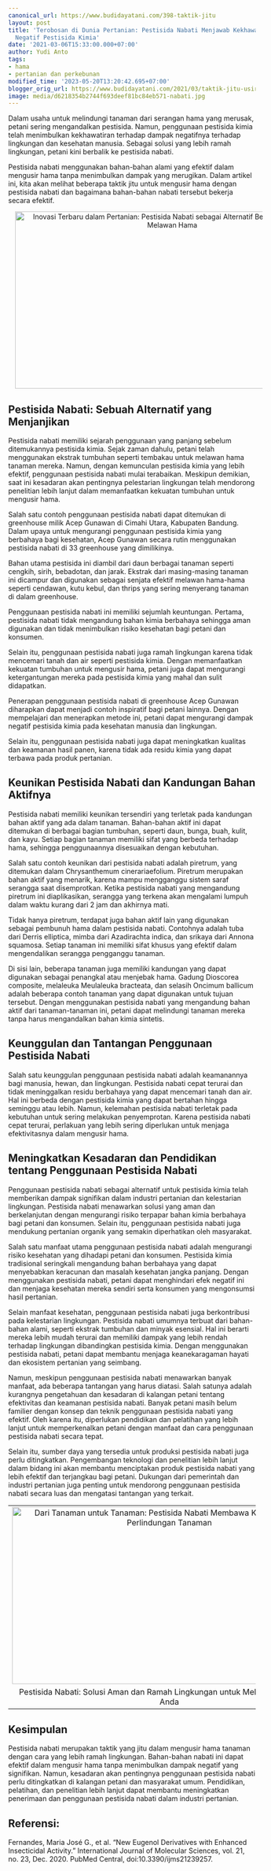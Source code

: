 ```yaml
---
canonical_url: https://www.budidayatani.com/398-taktik-jitu
layout: post
title: 'Terobosan di Dunia Pertanian: Pestisida Nabati Menjawab Kekhawatiran Dampak
  Negatif Pestisida Kimia'
date: '2021-03-06T15:33:00.000+07:00'
author: Yudi Anto
tags:
- hama
- pertanian dan perkebunan
modified_time: '2023-05-20T13:20:42.695+07:00'
blogger_orig_url: https://www.budidayatani.com/2021/03/taktik-jitu-usir-hama-dengan-pestisida.html
image: media/d6218354b2744f693deef81bc84eb571-nabati.jpg
---
```

<p>Dalam usaha untuk melindungi tanaman dari serangan hama yang merusak, petani sering mengandalkan pestisida. Namun, penggunaan pestisida kimia telah menimbulkan kekhawatiran terhadap dampak negatifnya terhadap lingkungan dan kesehatan manusia. Sebagai solusi yang lebih ramah lingkungan, petani kini berbalik ke pestisida nabati.</p><p>Pestisida nabati menggunakan bahan-bahan alami yang efektif dalam mengusir hama tanpa menimbulkan dampak yang merugikan. Dalam artikel ini, kita akan melihat beberapa taktik jitu untuk mengusir hama dengan pestisida nabati dan bagaimana bahan-bahan nabati tersebut bekerja secara efektif.</p><div class="separator" style="clear: both; text-align: center;"><a href="https://blogger.googleusercontent.com/img/b/R29vZ2xl/AVvXsEidzSG-_oribN9TkBdtryCJ35Wcp7QPdwamI5KAokRKdA-DCdzKqpJG-QnSMwkOvd5rw8fPE2tnclp4zJCFsFieroTDdrs4nbwHwiiHUSQK2U6Ab7wr99Agvqpv1jRsflWMxxl2IRK0sGtkspx7WfrrBPD3shZbb1wRZm-v2-oW_lWrtPVGgii_gh98DA/s2133/nabati.jpg" imageanchor="1" style="margin-left: 1em; margin-right: 1em;"><img alt="Inovasi Terbaru dalam Pertanian: Pestisida Nabati sebagai Alternatif Berkelanjutan untuk Melawan Hama" border="0" data-original-height="1200" data-original-width="2133" height="360" src="https://blogger.googleusercontent.com/img/b/R29vZ2xl/AVvXsEidzSG-_oribN9TkBdtryCJ35Wcp7QPdwamI5KAokRKdA-DCdzKqpJG-QnSMwkOvd5rw8fPE2tnclp4zJCFsFieroTDdrs4nbwHwiiHUSQK2U6Ab7wr99Agvqpv1jRsflWMxxl2IRK0sGtkspx7WfrrBPD3shZbb1wRZm-v2-oW_lWrtPVGgii_gh98DA/w640-h360/nabati.jpg" title="Perangkap Hama Ramah Lingkungan: Pestisida Nabati yang Menjanjikan" width="640" /></a></div><h2>Pestisida Nabati: Sebuah Alternatif yang Menjanjikan</h2><p>Pestisida nabati memiliki sejarah penggunaan yang panjang sebelum ditemukannya pestisida kimia. Sejak zaman dahulu, petani telah menggunakan ekstrak tumbuhan seperti tembakau untuk melawan hama tanaman mereka. Namun, dengan kemunculan pestisida kimia yang lebih efektif, penggunaan pestisida nabati mulai terabaikan. Meskipun demikian, saat ini kesadaran akan pentingnya pelestarian lingkungan telah mendorong penelitian lebih lanjut dalam memanfaatkan kekuatan tumbuhan untuk mengusir hama.</p><p>Salah satu contoh penggunaan pestisida nabati dapat ditemukan di greenhouse milik Acep Gunawan di Cimahi Utara, Kabupaten Bandung. Dalam upaya untuk mengurangi penggunaan pestisida kimia yang berbahaya bagi kesehatan, Acep Gunawan secara rutin menggunakan pestisida nabati di 33 greenhouse yang dimilikinya.</p><p>Bahan utama pestisida ini diambil dari daun berbagai tanaman seperti cengkih, sirih, bebadotan, dan jarak. Ekstrak dari masing-masing tanaman ini dicampur dan digunakan sebagai senjata efektif melawan hama-hama seperti cendawan, kutu kebul, dan thrips yang sering menyerang tanaman di dalam greenhouse.</p><p>Penggunaan pestisida nabati ini memiliki sejumlah keuntungan. Pertama, pestisida nabati tidak mengandung bahan kimia berbahaya sehingga aman digunakan dan tidak menimbulkan risiko kesehatan bagi petani dan konsumen.</p><p>Selain itu, penggunaan pestisida nabati juga ramah lingkungan karena tidak mencemari tanah dan air seperti pestisida kimia. Dengan memanfaatkan kekuatan tumbuhan untuk mengusir hama, petani juga dapat mengurangi ketergantungan mereka pada pestisida kimia yang mahal dan sulit didapatkan.</p><p>Penerapan penggunaan pestisida nabati di greenhouse Acep Gunawan diharapkan dapat menjadi contoh inspiratif bagi petani lainnya. Dengan mempelajari dan menerapkan metode ini, petani dapat mengurangi dampak negatif pestisida kimia pada kesehatan manusia dan lingkungan.</p><p>Selain itu, penggunaan pestisida nabati juga dapat meningkatkan kualitas dan keamanan hasil panen, karena tidak ada residu kimia yang dapat terbawa pada produk pertanian.</p><h2>Keunikan Pestisida Nabati dan Kandungan Bahan Aktifnya</h2><p>Pestisida nabati memiliki keunikan tersendiri yang terletak pada kandungan bahan aktif yang ada dalam tanaman. Bahan-bahan aktif ini dapat ditemukan di berbagai bagian tumbuhan, seperti daun, bunga, buah, kulit, dan kayu. Setiap bagian tanaman memiliki sifat yang berbeda terhadap hama, sehingga penggunaannya disesuaikan dengan kebutuhan.</p><p>Salah satu contoh keunikan dari pestisida nabati adalah piretrum, yang ditemukan dalam Chrysanthemum cinerariaefolium. Piretrum merupakan bahan aktif yang menarik, karena mampu mengganggu sistem saraf serangga saat disemprotkan. Ketika pestisida nabati yang mengandung piretrum ini diaplikasikan, serangga yang terkena akan mengalami lumpuh dalam waktu kurang dari 2 jam dan akhirnya mati.</p><p>Tidak hanya piretrum, terdapat juga bahan aktif lain yang digunakan sebagai pembunuh hama dalam pestisida nabati. Contohnya adalah tuba dari Derris elliptica, mimba dari Azadirachta indica, dan srikaya dari Annona squamosa. Setiap tanaman ini memiliki sifat khusus yang efektif dalam mengendalikan serangga pengganggu tanaman.</p><p>Di sisi lain, beberapa tanaman juga memiliki kandungan yang dapat digunakan sebagai penangkal atau menjebak hama. Gadung Dioscorea composite, melaleuka Meulaleuka bracteata, dan selasih Oncimum ballicum adalah beberapa contoh tanaman yang dapat digunakan untuk tujuan tersebut. Dengan menggunakan pestisida nabati yang mengandung bahan aktif dari tanaman-tanaman ini, petani dapat melindungi tanaman mereka tanpa harus mengandalkan bahan kimia sintetis.</p><h2>Keunggulan dan Tantangan Penggunaan Pestisida Nabati</h2><p>Salah satu keunggulan penggunaan pestisida nabati adalah keamanannya bagi manusia, hewan, dan lingkungan. Pestisida nabati cepat terurai dan tidak meninggalkan residu berbahaya yang dapat mencemari tanah dan air. Hal ini berbeda dengan pestisida kimia yang dapat bertahan hingga seminggu atau lebih. Namun, kelemahan pestisida nabati terletak pada kebutuhan untuk sering melakukan penyemprotan. Karena pestisida nabati cepat terurai, perlakuan yang lebih sering diperlukan untuk menjaga efektivitasnya dalam mengusir hama.</p><h2>Meningkatkan Kesadaran dan Pendidikan tentang Penggunaan Pestisida Nabati</h2><p>Penggunaan pestisida nabati sebagai alternatif untuk pestisida kimia telah memberikan dampak signifikan dalam industri pertanian dan kelestarian lingkungan. Pestisida nabati menawarkan solusi yang aman dan berkelanjutan dengan mengurangi risiko terpapar bahan kimia berbahaya bagi petani dan konsumen. Selain itu, penggunaan pestisida nabati juga mendukung pertanian organik yang semakin diperhatikan oleh masyarakat.</p><p>Salah satu manfaat utama penggunaan pestisida nabati adalah mengurangi risiko kesehatan yang dihadapi petani dan konsumen. Pestisida kimia tradisional seringkali mengandung bahan berbahaya yang dapat menyebabkan keracunan dan masalah kesehatan jangka panjang. Dengan menggunakan pestisida nabati, petani dapat menghindari efek negatif ini dan menjaga kesehatan mereka sendiri serta konsumen yang mengonsumsi hasil pertanian.</p><p>Selain manfaat kesehatan, penggunaan pestisida nabati juga berkontribusi pada kelestarian lingkungan. Pestisida nabati umumnya terbuat dari bahan-bahan alami, seperti ekstrak tumbuhan dan minyak esensial. Hal ini berarti mereka lebih mudah terurai dan memiliki dampak yang lebih rendah terhadap lingkungan dibandingkan pestisida kimia. Dengan menggunakan pestisida nabati, petani dapat membantu menjaga keanekaragaman hayati dan ekosistem pertanian yang seimbang.</p><p>Namun, meskipun penggunaan pestisida nabati menawarkan banyak manfaat, ada beberapa tantangan yang harus diatasi. Salah satunya adalah kurangnya pengetahuan dan kesadaran di kalangan petani tentang efektivitas dan keamanan pestisida nabati. Banyak petani masih belum familier dengan konsep dan teknik penggunaan pestisida nabati yang efektif. Oleh karena itu, diperlukan pendidikan dan pelatihan yang lebih lanjut untuk memperkenalkan petani dengan manfaat dan cara penggunaan pestisida nabati secara tepat.</p><p>Selain itu, sumber daya yang tersedia untuk produksi pestisida nabati juga perlu ditingkatkan. Pengembangan teknologi dan penelitian lebih lanjut dalam bidang ini akan membantu menciptakan produk pestisida nabati yang lebih efektif dan terjangkau bagi petani. Dukungan dari pemerintah dan industri pertanian juga penting untuk mendorong penggunaan pestisida nabati secara luas dan mengatasi tantangan yang terkait.</p><table align="center" cellpadding="0" cellspacing="0" class="tr-caption-container" style="margin-left: auto; margin-right: auto;"><tbody><tr><td style="text-align: center;"><a href="https://blogger.googleusercontent.com/img/b/R29vZ2xl/AVvXsEiuC32jMKpVge8Cra0Ip9b9b9jMXkEJpicxE1eHJ8T3oyqN3SpYgewlSSKyBHOsrCYyatkZk2N64UTNNQTn0NpFdLs1GRo7t_8c0yP4g_COpurcUHK3-vZhWmJUILudQgAJRG-qP4UU5UWnNLHL1OFCTLurXitvMWHv7tXu7p0mu7_ZmY7ncjH9KQGTzA/s2133/psetisida.jpg" imageanchor="1" style="margin-left: auto; margin-right: auto;"><img alt="Dari Tanaman untuk Tanaman: Pestisida Nabati Membawa Keajaiban dalam Perlindungan Tanaman" border="0" data-original-height="1200" data-original-width="2133" height="360" src="https://blogger.googleusercontent.com/img/b/R29vZ2xl/AVvXsEiuC32jMKpVge8Cra0Ip9b9b9jMXkEJpicxE1eHJ8T3oyqN3SpYgewlSSKyBHOsrCYyatkZk2N64UTNNQTn0NpFdLs1GRo7t_8c0yP4g_COpurcUHK3-vZhWmJUILudQgAJRG-qP4UU5UWnNLHL1OFCTLurXitvMWHv7tXu7p0mu7_ZmY7ncjH9KQGTzA/w640-h360/psetisida.jpg" width="640" /></a></td></tr><tr><td class="tr-caption" style="text-align: center;">Pestisida Nabati: Solusi Aman dan Ramah Lingkungan untuk Melindungi Tanaman Anda</td></tr></tbody></table><h2>Kesimpulan</h2><p>Pestisida nabati merupakan taktik yang jitu dalam mengusir hama tanaman dengan cara yang lebih ramah lingkungan. Bahan-bahan nabati ini dapat efektif dalam mengusir hama tanpa menimbulkan dampak negatif yang signifikan. Namun, kesadaran akan pentingnya penggunaan pestisida nabati perlu ditingkatkan di kalangan petani dan masyarakat umum. Pendidikan, pelatihan, dan penelitian lebih lanjut dapat membantu meningkatkan penerimaan dan penggunaan pestisida nabati dalam industri pertanian.</p><h2>Referensi:</h2><p>Fernandes, Maria José G., et al. “New Eugenol Derivatives with Enhanced Insecticidal Activity.” International Journal of Molecular Sciences, vol. 21, no. 23, Dec. 2020. PubMed Central, doi:10.3390/ijms21239257.<br /><br /></p>